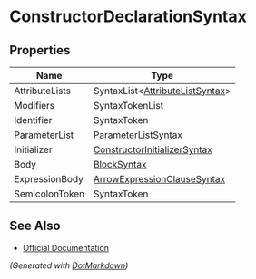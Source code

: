 # ConstructorDeclarationSyntax

## Properties

| Name           | Type                                                            |
| -------------- | --------------------------------------------------------------- |
| AttributeLists | SyntaxList\<[AttributeListSyntax](AttributeListSyntax.md)>      |
| Modifiers      | SyntaxTokenList                                                 |
| Identifier     | SyntaxToken                                                     |
| ParameterList  | [ParameterListSyntax](ParameterListSyntax.md)                   |
| Initializer    | [ConstructorInitializerSyntax](ConstructorInitializerSyntax.md) |
| Body           | [BlockSyntax](BlockSyntax.md)                                   |
| ExpressionBody | [ArrowExpressionClauseSyntax](ArrowExpressionClauseSyntax.md)   |
| SemicolonToken | SyntaxToken                                                     |

## See Also

* [Official Documentation](https://docs.microsoft.com/en-us/dotnet/api/microsoft.codeanalysis.csharp.syntax.constructordeclarationsyntax)


*\(Generated with [DotMarkdown](http://github.com/JosefPihrt/DotMarkdown)\)*
